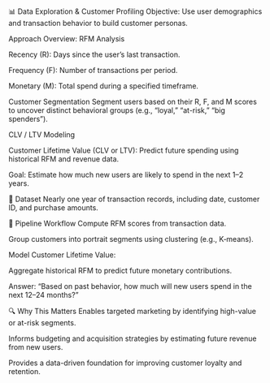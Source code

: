 📊 Data Exploration & Customer Profiling
Objective:
Use user demographics and transaction behavior to build customer personas.

Approach Overview:
RFM Analysis

Recency (R): Days since the user’s last transaction.

Frequency (F): Number of transactions per period.

Monetary (M): Total spend during a specified timeframe.

Customer Segmentation
Segment users based on their R, F, and M scores to uncover distinct behavioral groups (e.g., “loyal,” “at-risk,” “big spenders”).

CLV / LTV Modeling

Customer Lifetime Value (CLV or LTV): Predict future spending using historical RFM and revenue data.

Goal: Estimate how much new users are likely to spend in the next 1–2 years.

🔧 Dataset
Nearly one year of transaction records, including date, customer ID, and purchase amounts.

🚀 Pipeline Workflow
Compute RFM scores from transaction data.

Group customers into portrait segments using clustering (e.g., K‑means).

Model Customer Lifetime Value:

Aggregate historical RFM to predict future monetary contributions.

Answer: “Based on past behavior, how much will new users spend in the next 12–24 months?”

🔍 Why This Matters
Enables targeted marketing by identifying high-value or at-risk segments.

Informs budgeting and acquisition strategies by estimating future revenue from new users.

Provides a data-driven foundation for improving customer loyalty and retention.
